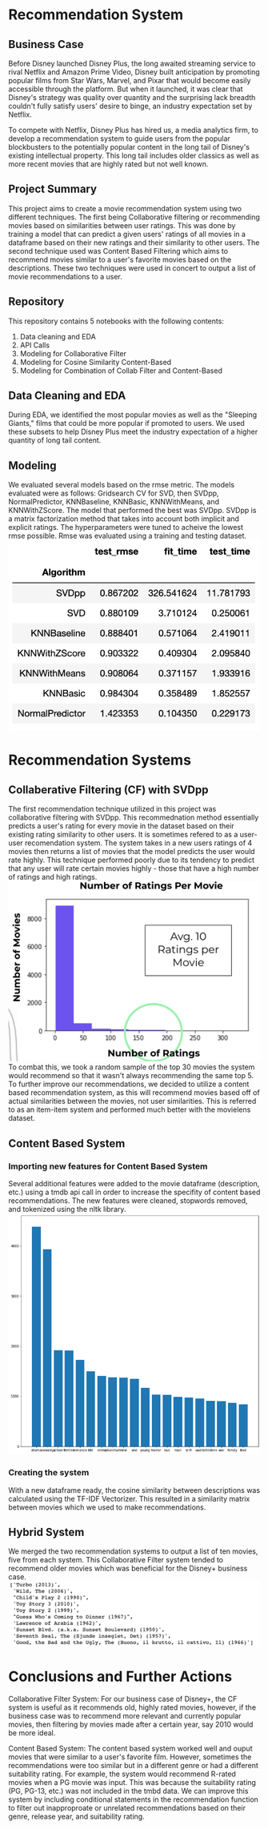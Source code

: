 # Recommendation System

## Business Case

Before Disney launched Disney Plus, the long awaited streaming service to rival Netflix and Amazon Prime Video, Disney built anticipation by promoting popular films from Star Wars, Marvel, and Pixar that would become easily accessible through the platform. But when it launched, it was clear that Disney's strategy was quality over quantity and the surprising lack breadth couldn't fully satisfy users' desire to binge, an industry expectation set by Netflix.

To compete with Netflix, Disney Plus has hired us, a media analytics firm, to develop a recommendation system to guide users from the popular blockbusters to the potentially popular content in the long tail of Disney's existing intellectual property. This long tail includes older classics as well as more recent movies that are highly rated but not well known.

## Project Summary

This project aims to create a movie recommendation system using two different techniques. The first being Collaborative filtering or recommending movies based on similarities between user ratings. This was done by training a model that can predict a given users' ratings of all movies in a dataframe based on their new ratings and their similarity to other users. The second technique used was Content Based Filtering which aims to recommend movies similar to a user's favorite movies based on the descriptions. These two techniques were used in concert to output a list of movie recommendations to a user.

## Repository

This repository contains 5 notebooks with the following contents:
1. Data cleaning and EDA
2. API Calls
3. Modeling for Collaborative Filter
4. Modeling for Cosine Similarity Content-Based
5. Modeling for Combination of Collab Filter and Content-Based

## Data Cleaning and EDA

During EDA, we identified the most popular movies as well as the "Sleeping Giants," films that could be more popular if promoted to users. We used these subsets to help Disney Plus meet the industry expectation of a higher quantity of long tail content.
 
## Modeling

We evaluated several models based on the rmse metric. The models evaluated were as follows: Gridsearch CV for SVD, then SVDpp, NormalPredictor, KNNBaseline, KNNBasic, KNNWithMeans, and KNNWithZScore. The model that performed the best was SVDpp. SVDpp is a matrix factorization method that takes into account both implicit and explicit ratings. The hyperparameters were tuned to acheive the lowest rmse possible. Rmse was evaluated using a training and testing dataset.
![model_rmse](https://github.com/bpbull/recommendation_system/blob/brendan-wip/images/model%20rmse.png)

# Recommendation Systems

## Collaberative Filtering (CF) with SVDpp

The first recommendation technique utilized in this project was collaborative filtering with SVDpp. This recommednation method essentially predicts a user's rating for every movie in the dataset based on their existing rating similarity to other users. It is sometimes refered to as a user-user recomendation system. The system takes in a new users ratings of 4 movies then returns a list of movies that the model predicts the user would rate highly. This technique performed poorly due to its tendency to predict that any user will rate certain movies highly - those that have a high number of ratings and high ratings. 
![ratings:movie](https://github.com/bpbull/recommendation_system/blob/brendan-wip/images/ratings:movie.png)
To combat this, we took a random sample of the top 30 movies the system would recommend so that it wasn't always recommending the same top 5. To further improve our recommendations, we decided to utilize a content based recommendation system, as this will recommend movies based off of actual similarities between the movies, not user similarities. This is referred to as an item-item system and performed much better with the movielens dataset.


## Content Based System

### Importing new features for Content Based System

Several additional features were added to the movie dataframe (description, etc.) using a tmdb api call in order to increase the specifity of content based recommendations. The new features were cleaned, stopwords removed, and tokenized using the nltk library.
![most_commonwords](https://github.com/bpbull/recommendation_system/blob/brendan-wip/images/most_commonwords.png)

### Creating the system

With a new dataframe ready, the cosine similarity between descriptions was calculated using the TF-IDF Vectorizer. This resulted in a similarity matrix between movies which we used to make recommendations.

## Hybrid System

We merged the two recommendation systems to output a list of ten movies, five from each system. This Collaborative Filter system tended to recommend older movies which was beneficial for the Disney+ business case.
![Screen Shot 2020-05-08 at 9.21.15 AM](https://github.com/bpbull/recommendation_system/blob/brendan-wip/images/Screen%20Shot%202020-05-08%20at%209.21.15%20AM.png)


# Conclusions and Further Actions

Collaborative Filter System: For our business case of Disney+, the CF system is useful as it recommends old, highly rated movies, however, if the business case was to recommend more relevant and currently popular movies, then filtering by movies made after a certain year, say 2010 would be more ideal. 

Content Based System: The content based system worked well and ouput movies that were similar to a user's favorite film.  However, sometimes the recommendations were too similar but in a different genre or had a different suitability rating. For example, the system would recommend R-rated movies when a PG movie was input. This was because the suitability rating (PG, PG-13, etc.) was not included in the tmbd data. We can improve this system by including conditional statements in the recommendation function to filter out inapproproate or unrelated recommendations based on their genre, release year, and suitability rating.

